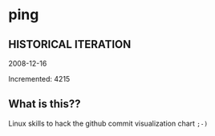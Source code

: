 # ping

## HISTORICAL ITERATION
2008-12-16

Incremented: 4215

## What is this?? 
Linux skills to hack the github commit visualization chart `;-)`

